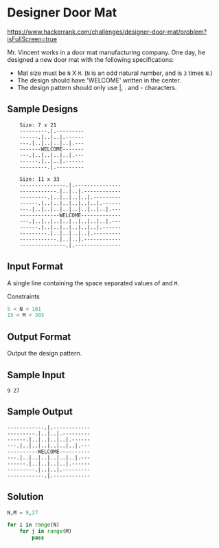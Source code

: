# Designer Door Mat

https://www.hackerrank.com/challenges/designer-door-mat/problem?isFullScreen=true

Mr. Vincent works in a door mat manufacturing company. One day, he designed a new door mat with the following specifications:

* Mat size must be `N` X `M`. (`N` is an odd natural number, and is `3` times `N`.)
* The design should have 'WELCOME' written in the center.
* The design pattern should only use |, . and - characters.

## Sample Designs

```
    Size: 7 x 21 
    ---------.|.---------
    ------.|..|..|.------
    ---.|..|..|..|..|.---
    -------WELCOME-------
    ---.|..|..|..|..|.---
    ------.|..|..|.------
    ---------.|.---------
    
    Size: 11 x 33
    ---------------.|.---------------
    ------------.|..|..|.------------
    ---------.|..|..|..|..|.---------
    ------.|..|..|..|..|..|..|.------
    ---.|..|..|..|..|..|..|..|..|.---
    -------------WELCOME-------------
    ---.|..|..|..|..|..|..|..|..|.---
    ------.|..|..|..|..|..|..|.------
    ---------.|..|..|..|..|.---------
    ------------.|..|..|.------------
    ---------------.|.---------------
```

## Input Format

A single line containing the space separated values of
and `M`.

Constraints

```py
5 < N < 101
15 < M < 303
```

## Output Format

Output the design pattern.

## Sample Input

```
9 27
```

## Sample Output

```
------------.|.------------
---------.|..|..|.---------
------.|..|..|..|..|.------
---.|..|..|..|..|..|..|.---
----------WELCOME----------
---.|..|..|..|..|..|..|.---
------.|..|..|..|..|.------
---------.|..|..|.---------
------------.|.------------
```

## Solution

```py
N,M = 9,27

for i in range(N)
    for j in range(M)
        pass
```